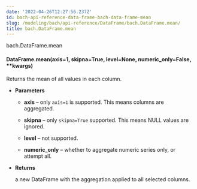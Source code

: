 ```yaml
---
date: '2022-04-26T12:27:56.237Z'
id: bach-api-reference-data-frame-bach-data-frame-mean
slug: /modeling/bach/api-reference/DataFrame/bach.DataFrame.mean/
title: bach.DataFrame.mean
---
```


bach.DataFrame.mean


#### DataFrame.mean(axis=1, skipna=True, level=None, numeric_only=False, \*\*kwargs)
Returns the mean of all values in each column.


* **Parameters**

    
    * **axis** – only `axis=1` is supported. This means columns are aggregated.


    * **skipna** – only `skipna=True` supported. This means NULL values are ignored.


    * **level** – not supported.


    * **numeric_only** – whether to aggregate numeric series only, or attempt all.



* **Returns**

    a new DataFrame with the aggregation applied to all selected columns.


<!-- !! processed by numpydoc !! -->
